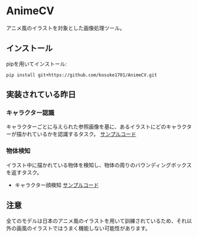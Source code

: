 # AnimeCV

アニメ風のイラストを対象とした画像処理ツール。

## インストール

pipを用いてインストール:

```
pip install git+https://github.com/kosuke1701/AnimeCV.git
```

## 実装されている昨日

### キャラクター認識

キャラクターごとに与えられた参照画像を基に、あるイラストにどのキャラクターが描かれているかを認識するタスク。
[サンプルコード](examples/character_re_identification.py)

### 物体検知

イラスト中に描かれている物体を検知し、物体の周りのバウンディングボックスを返すタスク。

* キャラクター顔検知 [サンプルコード](examples/character_face_detection.py)

## 注意

全てのモデルは日本のアニメ風のイラストを用いて訓練されているため、それ以外の画風のイラストではうまく機能しない可能性があります。